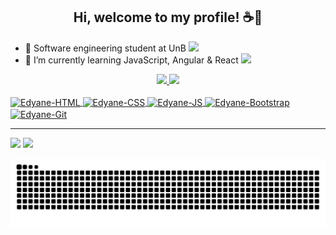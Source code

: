 ### <h2 align="center"> Hi, welcome to my profile! ☕🍩 </h2> 
 
<!--
**Edyane/Edyane** is a ✨ _special_ ✨ repository because its `README.md` (this file) appears on your GitHub profile.

Here are some ideas to get you started:

- 🔭 I’m currently working on ...
- 🌱 I’m currently learning ...
- 👯 I’m looking to collaborate on ...
- 🤔 I’m looking for help with ...
- 💬 Ask me about ...
- 📫 How to reach me: ...
- 😄 Pronouns: ...
- ⚡ Fun fact: ...
-->


- 👯 Software engineering student at UnB <img src="https://giphy.com/embed/hPTZgtzfRIB5Nfb5rL" width="30"> 
- 🌱 I’m currently learning JavaScript, Angular & React <img src="https://media.giphy.com/media/WUlplcMpOCEmTGBtBW/giphy.gif" width="30"> 


<div align="center">
  <a href="https://github.com/Edyane">
  <img height="150em" src="https://github-readme-stats.vercel.app/api?username=edyane&show_icons=true&theme=nightowl&include_all_commits=true&count_private=true"/>
  <img height="150em" src="https://github-readme-stats.vercel.app/api/top-langs/?username=edyane&layout=compact&langs_count=7&theme=nightowl"/>
</div>
 <div style="display: inline_block"><br>
<!--<div align="center" style="display: inline_block"><br>-->
  <img align="center" alt="Edyane-HTML" height="30" width="40" src="https://cdn.jsdelivr.net/gh/devicons/devicon/icons/html5/html5-original.svg">
  <img align="center" alt="Edyane-CSS" height="30" width="40" src="https://cdn.jsdelivr.net/gh/devicons/devicon/icons/css3/css3-original.svg">
  <img align="center" alt="Edyane-JS" height="30" width="40" src="https://cdn.jsdelivr.net/gh/devicons/devicon/icons/javascript/javascript-original.svg">
  <img align="center" alt="Edyane-Bootstrap" height="30" width="40" src="https://cdn.jsdelivr.net/gh/devicons/devicon/icons/bootstrap/bootstrap-original.svg">    
  <img align="center" alt="Edyane-Git" height="30" width="40" src="https://cdn.jsdelivr.net/gh/devicons/devicon/icons/git/git-original.svg">
  
  <!--<img align="right" alt="Edyane-pic" height="150" style="border-radius:50px;"  src="https://cdn.discordapp.com/attachments/884155938985111702/920296105403629598/nene_quase_rindinho.png" style="border-radius: 1px solid">-->
 
 ---
 
  <div> 
  <a href = "mailto:edyanealves@gmail.com"><img src="https://img.shields.io/badge/-Gmail-%23333?style=for-the-badge&logo=gmail&logoColor=white" target="_blank"></a>
  <a href="https://www.linkedin.com/in/edyanealves/" target="_blank"><img src="https://img.shields.io/badge/-LinkedIn-%230077B5?style=for-the-badge&logo=linkedin&logoColor=white" target="_blank"></a>    
  
   
  ![Snake animation](https://github.com/edyane/edyane/blob/output/github-contribution-grid-snake.svg)
